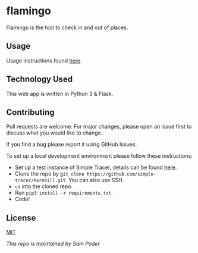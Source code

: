 # flamingo

Flamingo is the tool to check in and out of places.

## Usage

Usage instructions found [here](https://github.com/simple-tracer/about#-stage-4-hornbill).

## Technology Used

This web app is written in Python 3 & Flask.

## Contributing

Pull requests are welcome. For major changes, please open an issue first to discuss what you would like to change.

If you find a bug please report it using GitHub Issues.

To set up a local development environment please follow these instructions:

* Set up a test instance of Simple Tracer, details can be found [here](https://github.com/simple-tracer/about).
* Clone the repo by `git clone https://github.com/simple-tracer/hornbill.git`. You can also use SSH.
* `cd` into the cloned repo.
* Run `pip3 install -r requirements.txt`.
* Code!

## License
[MIT](https://choosealicense.com/licenses/mit/)

_This repo is maintained by Sam Poder_
